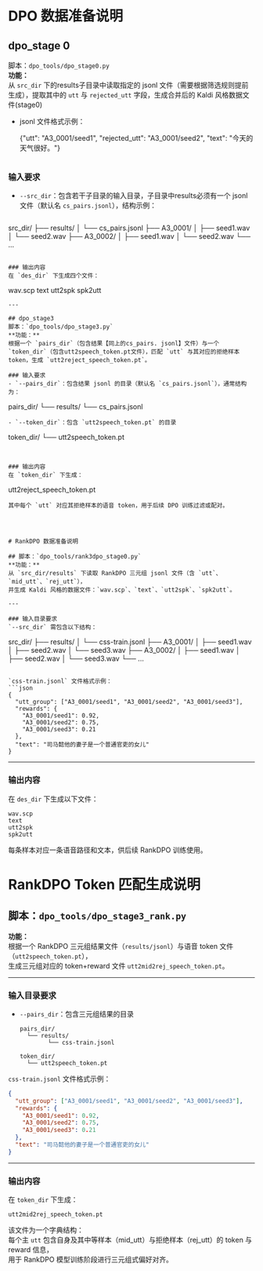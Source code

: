 # DPO 数据准备说明

## dpo_stage 0  
脚本：`dpo_tools/dpo_stage0.py`  
**功能：**  
从 `src_dir` 下的results子目录中读取指定的 jsonl 文件（需要根据筛选规则提前生成），提取其中的 `utt` 与 `rejected_utt` 字段，生成合并后的 Kaldi 风格数据文件(stage0)

- jsonl 文件格式示例：

  {"utt": "A3_0001/seed1", "rejected_utt": "A3_0001/seed2", "text": "今天的天气很好。"}
  ```

### 输入要求  
- `--src_dir`：包含若干子目录的输入目录，子目录中results必须有一个 jsonl 文件（默认名 `cs_pairs.jsonl`），结构示例：
  ```
src_dir/
  ├── results/
  │     └── cs_pairs.jsonl
  ├── A3_0001/
  │     ├── seed1.wav
  │     └── seed2.wav
  ├── A3_0002/
  │     ├── seed1.wav
  │     └── seed2.wav
  └── ...
  ```

### 输出内容  
在 `des_dir` 下生成四个文件：
```
wav.scp
text
utt2spk
spk2utt
```
---

## dpo_stage3
脚本：`dpo_tools/dpo_stage3.py`  
**功能：**  
根据一个 `pairs_dir`（包含结果【同上的cs_pairs. jsonl】文件）与一个 `token_dir`（包含utt2speech_token.pt文件），匹配 `utt` 与其对应的拒绝样本 token，生成 `utt2reject_speech_token.pt`。

### 输入要求  
- `--pairs_dir`：包含结果 jsonl 的目录（默认名 `cs_pairs.jsonl`），通常结构为：
  ```
  pairs_dir/
    └── results/
          └── cs_pairs.jsonl
  ```
- `--token_dir`：包含 `utt2speech_token.pt` 的目录  
  ```
  token_dir/
    └── utt2speech_token.pt
  ```


### 输出内容  
在 `token_dir` 下生成：
```
utt2reject_speech_token.pt
```
其中每个 `utt` 对应其拒绝样本的语音 token，用于后续 DPO 训练过滤或配对。




# RankDPO 数据准备说明

## 脚本：`dpo_tools/rank3dpo_stage0.py`  
**功能：**  
从 `src_dir/results` 下读取 RankDPO 三元组 jsonl 文件（含 `utt`、`mid_utt`、`rej_utt`），  
并生成 Kaldi 风格的数据文件：`wav.scp`、`text`、`utt2spk`、`spk2utt`。

---

### 输入目录要求  
`--src_dir` 需包含以下结构：  
```
src_dir/
  ├── results/
  │     └── css-train.jsonl
  ├── A3_0001/
  │     ├── seed1.wav
  │     ├── seed2.wav
  │     └── seed3.wav
  ├── A3_0002/
  │     ├── seed1.wav
  │     ├── seed2.wav
  │     └── seed3.wav
  └── ...
```

`css-train.jsonl` 文件格式示例：
```json
{
  "utt_group": ["A3_0001/seed1", "A3_0001/seed2", "A3_0001/seed3"],
  "rewards": {
    "A3_0001/seed1": 0.92,
    "A3_0001/seed2": 0.75,
    "A3_0001/seed3": 0.21
  },
  "text": "司马懿他的妻子是一个普通官吏的女儿"
}
```

---
### 输出内容  
在 `des_dir` 下生成以下文件：
```
wav.scp
text
utt2spk
spk2utt
```
每条样本对应一条语音路径和文本，供后续 RankDPO 训练使用。

# RankDPO Token 匹配生成说明

## 脚本：`dpo_tools/dpo_stage3_rank.py`  
**功能：**  
根据一个 RankDPO 三元组结果文件（`results/jsonl`）与语音 token 文件（`utt2speech_token.pt`），  
生成三元组对应的 token+reward 文件 `utt2mid2rej_speech_token.pt`。

---

### 输入目录要求  

- `--pairs_dir`：包含三元组结果的目录  
  ```
  pairs_dir/
    └── results/
          └── css-train.jsonl
  ```
  ```
  token_dir/
    └── utt2speech_token.pt
  ```

`css-train.jsonl` 文件格式示例：
```json
{
  "utt_group": ["A3_0001/seed1", "A3_0001/seed2", "A3_0001/seed3"],
  "rewards": {
    "A3_0001/seed1": 0.92,
    "A3_0001/seed2": 0.75,
    "A3_0001/seed3": 0.21
  },
  "text": "司马懿他的妻子是一个普通官吏的女儿"
}
```

---

### 输出内容  

在 `token_dir` 下生成：
```
utt2mid2rej_speech_token.pt
```

该文件为一个字典结构：  
每个主 `utt` 包含自身及其中等样本（mid_utt）与拒绝样本（rej_utt）的 token 与 reward 信息，  
用于 RankDPO 模型训练阶段进行三元组式偏好对齐。